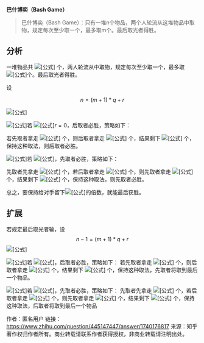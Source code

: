 **巴什博奕（Bash Game）**

> 巴什博奕（Bash Game）：只有一堆n个物品，两个人轮流从这堆物品中取物，规定每次至少取一个，最多取m个。最后取光者得胜。

## **分析** 

一堆物品共 ![[公式]](https://www.zhihu.com/equation?tex=n) 个，两人轮流从中取物，规定每次至少取一个，最多取![[公式]](https://www.zhihu.com/equation?tex=m)个。最后取光者得胜。

设


$$
n=(m+1)*q + r
$$


![[公式]](https://www.zhihu.com/equation?tex=n%3D%28m%2B1%29q%2Br+%5Cquad%28+0%5Cleq+r+%5Cleq+m+%29+%5C%5C)

![[公式]](https://www.zhihu.com/equation?tex=%5Cquad+%28%5Ctext%7Bi%7D%29%5Cquad)若 ![[公式]](https://www.zhihu.com/equation?tex=r%3D0)$r=0$，后取者必胜，策略如下：

若先取者拿走 ![[公式]](https://www.zhihu.com/equation?tex=k) 个，则后取者拿走 ![[公式]](https://www.zhihu.com/equation?tex=m%2B1-k) 个，结果剩下 ![[公式]](https://www.zhihu.com/equation?tex=%28m%2B1%29%28q-1%29) 个，保持这种取法，则后取者必胜。

![[公式]](https://www.zhihu.com/equation?tex=%5Cquad+%28%5Ctext%7Bii%7D%29%5Cquad)若 ![[公式]](https://www.zhihu.com/equation?tex=r%E2%89%A00)，先取者必胜，策略如下：

先取者先拿走 ![[公式]](https://www.zhihu.com/equation?tex=r) 个，若后取者拿走 ![[公式]](https://www.zhihu.com/equation?tex=k) 个，则先取者拿走 ![[公式]](https://www.zhihu.com/equation?tex=m%2B1-k) 个，结果剩下 ![[公式]](https://www.zhihu.com/equation?tex=%28m%2B1%29%28q-1%29) 个，保持这种取法，则先取者必胜。

总之，要保持给对手留下![[公式]](https://www.zhihu.com/equation?tex=%28m%2B1%29)的倍数，就能最后获胜。

## **扩展** 

若规定最后取光者输，设
$$
n-1=(m + 1)*q + r
$$
![[公式]](https://www.zhihu.com/equation?tex=n-1%3D%28m%2B1%29q%2Br+%5Cquad%28+0%E2%89%A4r%E2%89%A4m+%29+%5C%5C)

![[公式]](https://www.zhihu.com/equation?tex=%5Cquad+%28%5Ctext%7Bi%7D%29%5Cquad)若 ![[公式]](https://www.zhihu.com/equation?tex=r%3D0)，后取者必胜，策略如下： 若先取者拿走 ![[公式]](https://www.zhihu.com/equation?tex=k) 个，则后取者拿走 ![[公式]](https://www.zhihu.com/equation?tex=m%2B1-k) 个，结果剩下 ![[公式]](https://www.zhihu.com/equation?tex=%28m%2B1%29%28q-1%29%2B1) 个，保持这种取法，先取者将取到最后一个物品。

![[公式]](https://www.zhihu.com/equation?tex=%5Cquad+%28%5Ctext%7Bi%7D%29%5Cquad)若 ![[公式]](https://www.zhihu.com/equation?tex=r%E2%89%A00)，先取者必胜，策略如下： 先取者先拿走 ![[公式]](https://www.zhihu.com/equation?tex=r) 个，若后取者拿走 ![[公式]](https://www.zhihu.com/equation?tex=k) 个，则先取者拿走 ![[公式]](https://www.zhihu.com/equation?tex=m%2B1-k) 个，结果剩下 ![[公式]](https://www.zhihu.com/equation?tex=%28m%2B1%29%28q-1%29%2B1) 个，保持这种取法，后取者将取到最后一个物品



作者：匿名用户
链接：https://www.zhihu.com/question/445147447/answer/1740176817
来源：知乎
著作权归作者所有。商业转载请联系作者获得授权，非商业转载请注明出处。